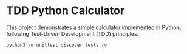 # TDD Python Calculator

This project demonstrates a simple calculator implemented in Python, following Test-Driven Development (TDD) principles.

`python3 -m unittest discover tests -v`

